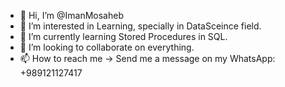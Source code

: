 - 👋 Hi, I’m @ImanMosaheb
- 👀 I’m interested in Learning, specially in DataSceince field.
- 🌱 I’m currently learning Stored Procedures in SQL.
- 💞️ I’m looking to collaborate on everything.
- 📫 How to reach me -> Send me a message on my WhatsApp: +989121127417

<!---
ImanMosaheb/ImanMosaheb is a ✨ special ✨ repository because its `README.md` (this file) appears on your GitHub profile.
You can click the Preview link to take a look at your changes.
--->
